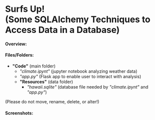 <h1> Surfs Up! <br> (Some SQLAlchemy Techniques to Access Data in a Database) </h1> 

#### Overview:

#### Files/Folders:

+ **"Code"** (main folder)
	+ *"climate.ipynt"* (jupyter notebook analyzing weather data) <br>
	+ *"app.py"* (Flask app to enable user to interact with analysis) <br>
	+ **"Resources"** (data folder) <br>
		- *"hawaii.sqlite"* (database file needed by *"climate.ipynt"* and *"app.py"*) <br>

(Please do not move, rename, delete, or alter!)
	
#### Screenshots:
 
